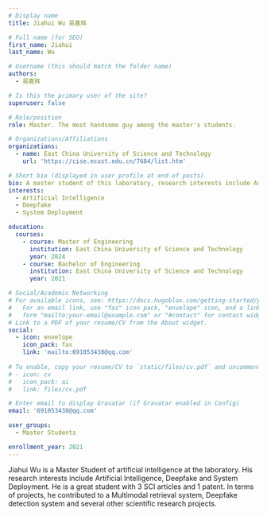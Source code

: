 ```yaml
---
# Display name
title: Jiahui Wu 吴嘉辉

# Full name (for SEO)
first_name: Jiahui 
last_name: Wu 

# Username (this should match the folder name)
authors:
  - 吴嘉辉

# Is this the primary user of the site?
superuser: false

# Role/position
role: Master. The most handsome guy among the master's students.

# Organizations/Affiliations
organizations:
  - name: East China University of Science and Technology
    url: 'https://cise.ecust.edu.cn/7684/list.htm'

# Short bio (displayed in user profile at end of posts)
bio: A master student of this laboratory, research interests include Artificial Intelligence, Deepfake and System Deployment.
interests:
  - Artificial Intelligence
  - Deepfake
  - System Deployment

education:
  courses:
    - course: Master of Engineering
      institution: East China University of Science and Technology
      year: 2024
    - course: Bachelor of Engineering
      institution: East China University of Science and Technology
      year: 2021

# Social/Academic Networking
# For available icons, see: https://docs.hugoblox.com/getting-started/page-builder/#icons
#   For an email link, use "fas" icon pack, "envelope" icon, and a link in the
#   form "mailto:your-email@example.com" or "#contact" for contact widget.
# Link to a PDF of your resume/CV from the About widget.
social:
  - icon: envelope
    icon_pack: fas
    link: 'mailto:691053438@qq.com'
    
# To enable, copy your resume/CV to `static/files/cv.pdf` and uncomment the lines below.
# - icon: cv
#   icon_pack: ai
#   link: files/cv.pdf

# Enter email to display Gravatar (if Gravatar enabled in Config)
email: '691053438@qq.com'

user_groups:
  - Master Students

enrollment_year: 2021
---
```


Jiahui Wu is a Master Student of artificial intelligence at the laboratory. His research interests include Artificial Intelligence, Deepfake and System Deployment. He is a great student with 3 SCI articles and 1 patent. In terms of projects, he contributed to a Multimodal retrieval system, Deepfake detection system and several other scientific research projects.
